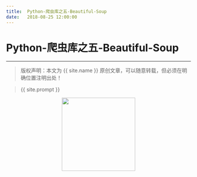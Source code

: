 ```yaml
---            
title:  Python-爬虫库之五-Beautiful-Soup
date:   2018-08-25 12:00:00
---
```

# Python-爬虫库之五-Beautiful-Soup

***
> 版权声明：本文为 {{ site.name }} 原创文章，可以随意转载，但必须在明确位置注明出处！






> {{ site.prompt }}

<div  align="center">
<img src="https://rengui520.github.io/images/wechart.jpg" width = "200" height = "200"/>